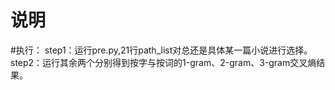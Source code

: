 # 说明
#执行：
step1：运行pre.py,21行path_list对总还是具体某一篇小说进行选择。
step2：运行其余两个分别得到按字与按词的1-gram、2-gram、3-gram交叉熵结果。
